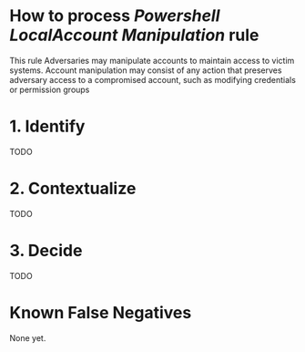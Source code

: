 # How to process *Powershell LocalAccount Manipulation* rule
This rule Adversaries may manipulate accounts to maintain access to victim systems.
Account manipulation may consist of any action that preserves adversary access to a compromised account, such as modifying credentials or permission groups

# 1. Identify
TODO

# 2. Contextualize
TODO

# 3. Decide
TODO

# Known False Negatives
None yet.
